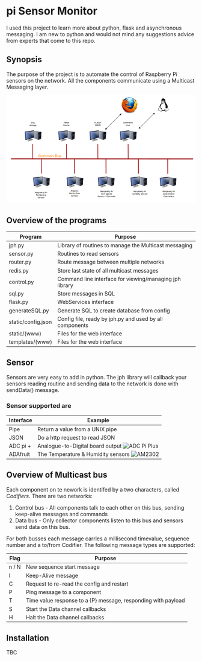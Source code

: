 # pi Sensor Monitor

I used this project to learn more about python, flask and asynchronous messaging. I am new to python and would not mind any suggestions advice from experts that come to this repo.

## Synopsis

The purpose of the project is to automate the control of Raspberry Pi sensors on the network. All the components communicate using a Multicast Messaging layer.

![Multicast Network](https://github.com/judgewooden/multi-sensor/raw/master/static/network.png)

## Overview of the programs

Program | Purpose
------- | -------
jph.py  | Library of routines to manage the Multicast messaging
sensor.py  | Routines to read sensors
router.py  | Route message between multiple networks
redis.py   | Store last state of all multicast messages 
control.py | Command line interface for viewing/managing jph library
sql.py     | Store messages in SQL
flask.py   | WebServices interface
generateSQL.py     | Generate SQL to create database from config
static/config.json | Config file, ready by jph.py and used by all components
static/(www)       | Files for the web interface
templates/(www)    | Files for the web interface  

## Sensor

Sensors are very easy to add in python. The jph library will callback your sensors reading routine and sending data to the network is done with sendData() message. 

### Sensor supported are

Interface | Example
--------- | -------
Pipe | Return a value from a UNIX pipe
JSON | Do a http request to read JSON
ADC pi + | Analogue-to-Digital board output ![ADC Pi Plus](https://www.abelectronics.co.uk/p/56/ADC-Pi-Plus-Raspberry-Pi-Analogue-to-Digital-converter)
ADAfruit | The Temperature & Humidity sensors ![AM2302](https://www.adafruit.com/products/393)

## Overview of Multicast bus

Each component on te nework is identifed by a two characters, called *Codifiers*. There are two networks:

1. Control bus - All components talk to each other on this bus, sending keep-alive messages and commands
2. Data bus - Only collector components listen to this bus and sensors send data on this bus.

For both busses each message carries a millisecond timevalue, sequence number and a to/from Codifier. The following message types are supported:


Flag | Purpose
---- | -------
n / N | New sequence start message
I | Keep-Alive message
C | Request to re-read the config and restart
P | Ping message to a component 
T | Time value response to a {P} message, responding with payload
S | Start the Data channel callbacks
H | Halt the Data channel callbacks

## Installation

TBC

